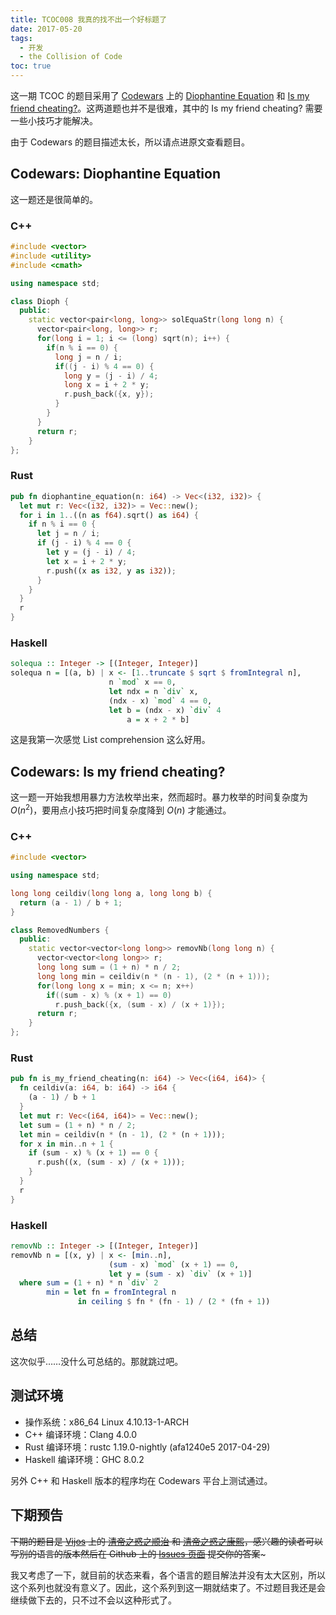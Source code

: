 ```yaml
---
title: TCOC008 我真的找不出一个好标题了
date: 2017-05-20
tags:
  - 开发
  - the Collision of Code
toc: true
---
```


这一期 TCOC 的题目采用了 [Codewars](https://www.codewars.com/) 上的 [Diophantine Equation](https://www.codewars.com/kata/diophantine-equation) 和 [Is my friend cheating?](https://www.codewars.com/kata/is-my-friend-cheating)。这两道题也并不是很难，其中的 Is my friend cheating? 需要一些小技巧才能解决。

<!-- more -->

由于 Codewars 的题目描述太长，所以请点进原文查看题目。

## Codewars: Diophantine Equation

这一题还是很简单的。

### C++

```cpp
#include <vector>
#include <utility>
#include <cmath>

using namespace std;

class Dioph {
  public:
    static vector<pair<long, long>> solEquaStr(long long n) {
      vector<pair<long, long>> r;
      for(long i = 1; i <= (long) sqrt(n); i++) {
        if(n % i == 0) {
          long j = n / i;
          if((j - i) % 4 == 0) {
            long y = (j - i) / 4;
            long x = i + 2 * y;
            r.push_back({x, y});
          }
        }
      }
      return r;
    }
};
```

### Rust

```rust
pub fn diophantine_equation(n: i64) -> Vec<(i32, i32)> {
  let mut r: Vec<(i32, i32)> = Vec::new();
  for i in 1..((n as f64).sqrt() as i64) {
    if n % i == 0 {
      let j = n / i;
      if (j - i) % 4 == 0 {
        let y = (j - i) / 4;
        let x = i + 2 * y;
        r.push((x as i32, y as i32));
      }
    }
  }
  r
}
```

### Haskell

```haskell
solequa :: Integer -> [(Integer, Integer)]
solequa n = [(a, b) | x <- [1..truncate $ sqrt $ fromIntegral n],
                      n `mod` x == 0,
                      let ndx = n `div` x,
                      (ndx - x) `mod` 4 == 0,
                      let b = (ndx - x) `div` 4
                          a = x + 2 * b]
```

这是我第一次感觉 List comprehension 这么好用。

## Codewars: Is my friend cheating?

这一题一开始我想用暴力方法枚举出来，然而超时。暴力枚举的时间复杂度为 $O(n ^ 2)$，要用点小技巧把时间复杂度降到 $O(n)$ 才能通过。

### C++

```cpp
#include <vector>

using namespace std;

long long ceildiv(long long a, long long b) {
  return (a - 1) / b + 1;
}

class RemovedNumbers {
  public:
    static vector<vector<long long>> removNb(long long n) {
      vector<vector<long long>> r;
      long long sum = (1 + n) * n / 2;
      long long min = ceildiv(n * (n - 1), (2 * (n + 1)));
      for(long long x = min; x <= n; x++)
        if((sum - x) % (x + 1) == 0)
          r.push_back({x, (sum - x) / (x + 1)});
      return r;
    }
};
```

### Rust

```rust
pub fn is_my_friend_cheating(n: i64) -> Vec<(i64, i64)> {
  fn ceildiv(a: i64, b: i64) -> i64 {
    (a - 1) / b + 1
  }
  let mut r: Vec<(i64, i64)> = Vec::new();
  let sum = (1 + n) * n / 2;
  let min = ceildiv(n * (n - 1), (2 * (n + 1)));
  for x in min..n + 1 {
    if (sum - x) % (x + 1) == 0 {
      r.push((x, (sum - x) / (x + 1)));
    }
  }
  r
}
```

### Haskell

```haskell
removNb :: Integer -> [(Integer, Integer)]
removNb n = [(x, y) | x <- [min..n],
                      (sum - x) `mod` (x + 1) == 0,
                      let y = (sum - x) `div` (x + 1)]
  where sum = (1 + n) * n `div` 2
        min = let fn = fromIntegral n
               in ceiling $ fn * (fn - 1) / (2 * (fn + 1))
```

## 总结

这次似乎……没什么可总结的。那就跳过吧。

## 测试环境

- 操作系统：x86_64 Linux 4.10.13-1-ARCH
- C++ 编译环境：Clang 4.0.0
- Rust 编译环境：rustc 1.19.0-nightly (afa1240e5 2017-04-29)
- Haskell 编译环境：GHC 8.0.2

另外 C++ 和 Haskell 版本的程序均在 Codewars 平台上测试通过。

## 下期预告

~~下期的题目是 [Vijos](https:/vijos.org/) 上的 [清帝之惑之顺治](https://vijos.org/p/1011) 和 [清帝之惑之康熙](https://vijos.org/p/1009)，感兴趣的读者可以写别的语言的版本然后在 Github 上的 [Issues 页面](https://github.com/Problem233/blog/issues) 提交你的答案~~~

我又考虑了一下，就目前的状态来看，各个语言的题目解法并没有太大区别，所以这个系列也就没有意义了。因此，这个系列到这一期就结束了。不过题目我还是会继续做下去的，只不过不会以这种形式了。
